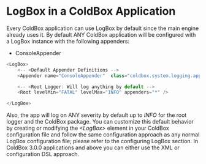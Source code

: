 # LogBox in a ColdBox Application

Every ColdBox application can use LogBox by default since the main engine already uses it. By default ANY ColdBox application will be configured with a LogBox instance with the following appenders:

* ConsoleAppender

```javascript
<LogBox>
	<-- <Default Appender Definitions -->
	<Appender name="ConsoleAppender"  class="coldbox.system.logging.appenders.ConsoleAppender" />

	<-- <Root Logger: Will log anything by default -->
	<Root levelMin="FATAL" levelMax="INFO" appenders="*" />

</LogBox>
```
Also, the app will log on ANY severity by default up to <i>INFO</i> for the root logger and the ColdBox package. You can customize this default behavior by creating or modifying the <i>&lt;LogBox&gt;</i> element in your ColdBox configuration file and follow the same configuration approach as any normal LogBox configuration file; please refer to the configuring LogBox section. In ColdBox 3.0.0 applications and above you can either use the XML or configuration DSL approach.
